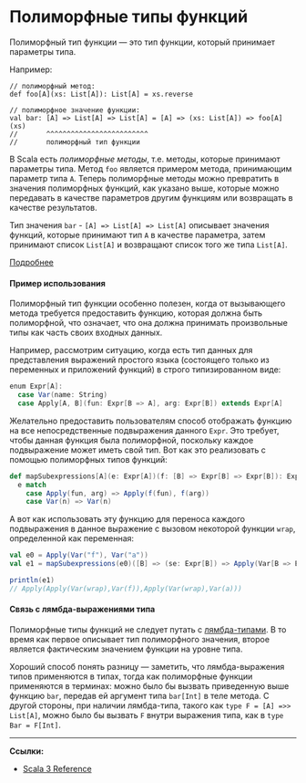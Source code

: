 # Полиморфные типы функций

Полиморфный тип функции — это тип функции, который принимает параметры типа. 

Например:

```
// полиморфный метод:
def foo[A](xs: List[A]): List[A] = xs.reverse

// полиморфное значение функции:
val bar: [A] => List[A] => List[A] = [A] => (xs: List[A]) => foo[A](xs)
//       ^^^^^^^^^^^^^^^^^^^^^^^^^
//       полиморфный тип функции
```

В Scala есть _полиморфные методы_, т.е. методы, которые принимают параметры типа. 
Метод `foo` является примером метода, принимающим параметр типа `A`. 
Теперь полиморфные методы можно превратить в значения полиморфных функций, как указано выше, 
которые можно передавать в качестве параметров другим функциям или возвращать в качестве результатов.

Тип значения `bar` - `[A] => List[A] => List[A]` описывает значения функций, 
которые принимают тип `A` в качестве параметра, затем принимают список `List[A]` 
и возвращают список того же типа `List[A]`.

[Подробнее](https://github.com/lampepfl/dotty/pull/4672)

#### Пример использования

Полиморфный тип функции особенно полезен, когда от вызывающего метода требуется предоставить функцию, 
которая должна быть полиморфной, 
что означает, что она должна принимать произвольные типы как часть своих входных данных.

Например, рассмотрим ситуацию, когда есть тип данных для представления выражений простого языка 
(состоящего только из переменных и приложений функций) в строго типизированном виде:

```scala
enum Expr[A]:
  case Var(name: String)
  case Apply[A, B](fun: Expr[B => A], arg: Expr[B]) extends Expr[A]
```

Желательно предоставить пользователям способ отображать функцию на все непосредственные подвыражения данного `Expr`. 
Это требует, чтобы данная функция была полиморфной, поскольку каждое подвыражение может иметь свой тип. 
Вот как это реализовать с помощью полиморфных типов функций:

```scala
def mapSubexpressions[A](e: Expr[A])(f: [B] => Expr[B] => Expr[B]): Expr[A] =
  e match
    case Apply(fun, arg) => Apply(f(fun), f(arg))
    case Var(n) => Var(n)
```

А вот как использовать эту функцию для переноса каждого подвыражения 
в данное выражение с вызовом некоторой функции `wrap`, определенной как переменная:

```scala
val e0 = Apply(Var("f"), Var("a"))
val e1 = mapSubexpressions(e0)([B] => (se: Expr[B]) => Apply(Var[B => B]("wrap"), se))
```
```scala
println(e1)
// Apply(Apply(Var(wrap),Var(f)),Apply(Var(wrap),Var(a)))
```

#### Связь с лямбда-выражениями типа

Полиморфные типы функций не следует путать с [лямбда-типами](https://scalabook.gitflic.space/docs/scala/type-system/type-lambdas).
В то время как первое описывает тип полиморфного значения, 
второе является фактическим значением функции на уровне типа.

Хороший способ понять разницу — заметить, что лямбда-выражения типов применяются в типах, 
тогда как полиморфные функции применяются в терминах: 
можно было бы вызвать приведенную выше функцию `bar`, передав ей аргумент типа `bar[Int]` в теле метода. 
С другой стороны, при наличии лямбда-типа, такого как `type F = [A] =>> List[A]`, 
можно было бы вызвать `F` внутри выражения типа, как в `type Bar = F[Int]`.


---

**Ссылки:**

- [Scala 3 Reference](https://docs.scala-lang.org/scala3/reference/new-types/polymorphic-function-types.html)
